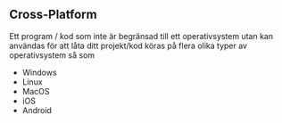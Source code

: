 ## Cross-Platform
Ett program / kod som inte är begränsad till ett operativsystem utan kan användas för att låta ditt projekt/kod köras på flera olika typer av operativsystem så som
  - Windows
  - Linux
  - MacOS
  - iOS
  - Android
